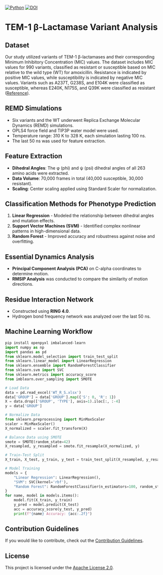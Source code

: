 <div align="center">
  <https://raw.githubusercontent.com/Roshankumarshridhar/Feature_importance/refs/heads/main/image-1.png ">
</div>

[![Python](https://img.shields.io/pypi/pyversions/tensorflow.svg)](https://badge.fury.io/py/tensorflow)
[![DOI](https://zenodo.org/badge/DOI/10.5281/zenodo.4724125.svg)](https://doi.org/10.5281/zenodo.4724125)

# TEM-1 β-Lactamase Variant Analysis

## Dataset
Our study utilized variants of TEM-1 β-lactamases and their corresponding Minimum Inhibitory Concentration (MIC) values. The dataset includes MIC values for 990 variants, classified as resistant or susceptible based on MIC relative to the wild type (WT) for amoxicillin. Resistance is indicated by positive MIC values, while susceptibility is indicated by negative MIC values. Variants such as A237T, G238S, and E104K were classified as susceptible, whereas E240K, N175S, and Q39K were classified as resistant ([Reference](https://doi.org/10.1073/pnas.1215206110)).

## REMD Simulations
- Six variants and the WT underwent Replica Exchange Molecular Dynamics (REMD) simulations.
- OPLS4 force field and TIP3P water model were used.
- Temperature range: 310 K to 328 K, each simulation lasting 100 ns.
- The last 50 ns was used for feature extraction.

## Feature Extraction
- **Dihedral Angles**: The φ (phi) and ψ (psi) dihedral angles of all 263 amino acids were extracted.
- **Data Volume**: 70,000 frames in total (40,000 susceptible, 30,000 resistant).
- **Scaling**: Center scaling applied using Standard Scaler for normalization.

## Classification Methods for Phenotype Prediction
1. **Linear Regression** - Modeled the relationship between dihedral angles and mutation effects.
2. **Support Vector Machines (SVM)** - Identified complex nonlinear patterns in high-dimensional data.
3. **Random Forest** - Improved accuracy and robustness against noise and overfitting.

## Essential Dynamics Analysis
- **Principal Component Analysis (PCA)** on C-alpha coordinates to determine motion.
- **RMSIP Analysis** was conducted to compare the similarity of motion directions.

## Residue Interaction Network
- Constructed using **RING 4.0**.
- Hydrogen bond frequency network was analyzed over the last 50 ns.

## Machine Learning Workflow
```python
pip install openpyxl imbalanced-learn
import numpy as np
import pandas as pd
from sklearn.model_selection import train_test_split
from sklearn.linear_model import LinearRegression
from sklearn.ensemble import RandomForestClassifier
from sklearn.svm import SVC
from sklearn.metrics import accuracy_score
from imblearn.over_sampling import SMOTE

# Load Data
data = pd.read_excel('WT_R_S.xlsx')
data['GROUP'] = data['GROUP'].map({'S': 0, 'R': 1})
X = data.drop(['GROUP', 'TYPE'], axis=1).iloc[:, :-4]
y = data['GROUP']

# Normalize Data
from sklearn.preprocessing import MinMaxScaler
scaler = MinMaxScaler()
X_normalized = scaler.fit_transform(X)

# Balance Data using SMOTE
smote = SMOTE(random_state=42)
X_resampled, y_resampled = smote.fit_resample(X_normalized, y)

# Train-Test Split
X_train, X_test, y_train, y_test = train_test_split(X_resampled, y_resampled, test_size=0.2, random_state=42)

# Model Training
models = {
    "Linear Regression": LinearRegression(),
    "SVM": SVC(kernel='rbf'),
    "Random Forest": RandomForestClassifier(n_estimators=100, random_state=42)
}
for name, model in models.items():
    model.fit(X_train, y_train)
    y_pred = model.predict(X_test)
    acc = accuracy_score(y_test, y_pred)
    print(f"{name} Accuracy: {acc:.2f}")
```

## Contribution Guidelines
If you would like to contribute, check out the [Contribution Guidelines](CONTRIBUTING.md). 

## License
This project is licensed under the [Apache License 2.0](LICENSE).
